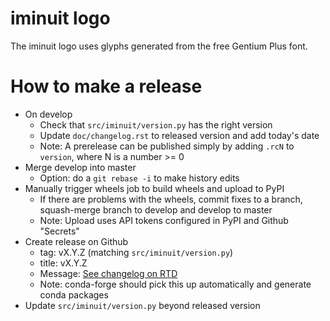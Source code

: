 iminuit logo
============

The iminuit logo uses glyphs generated from the free Gentium Plus font.

How to make a release
=====================

- On develop
  - Check that `src/iminuit/version.py` has the right version
  - Update `doc/changelog.rst` to released version and add today's date
  - Note: A prerelease can be published simply by adding `.rcN` to `version`,
    where N is a number >= 0
- Merge develop into master
  - Option: do a `git rebase -i` to make history edits
- Manually trigger wheels job to build wheels and upload to PyPI
  - If there are problems with the wheels, commit fixes to a branch, squash-merge
    branch to develop and develop to master
  - Note: Upload uses API tokens configured in PyPI and Github "Secrets"
- Create release on Github
  - tag: vX.Y.Z (matching `src/iminuit/version.py`)
  - title: vX.Y.Z
  - Message: [See changelog on RTD](https://iminuit.readthedocs.io/en/stable/changelog.html)
  - Note: conda-forge should pick this up automatically and generate conda packages
- Update `src/iminuit/version.py` beyond released version
